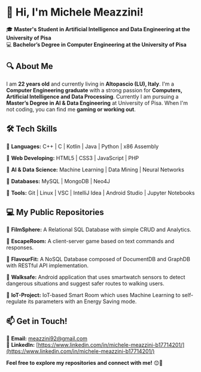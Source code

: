 # 👋 Hi, I'm Michele Meazzini!  

🎓 **Master's Student in Artificial Intelligence and Data Engineering at the University of Pisa**  
💻 **Bachelor’s Degree in Computer Engineering at the University of Pisa**  

## 🔍 About Me  
I am **22 years old** and currently living in **Altopascio (LU), Italy**. I'm a **Computer Engineering graduate** with a strong passion for **Computers, Artificial Intelligence and Data Processing**.
Currently I am pursuing a **Master’s Degree in AI & Data Engineering** at University of Pisa.
When I'm not coding, you can find me **gaming or working out**.  


## 🛠️ Tech Skills  
🔹 **Languages:** C++ | C | Kotlin | Java | Python | x86 Assembly

🔹 **Web Developing:** HTML5 | CSS3 | JavaScript | PHP  

🔹 **AI & Data Science:** Machine Learning | Data Mining | Neural Networks

🔹 **Databases:** MySQL | MongoDB | Neo4J

🔹 **Tools:** Git | Linux | VSC | IntelliJ Idea | Android Studio | Jupyter Notebooks

## 💻 My Public Repositories 
🔹 **FilmSphere:** A Relational SQL Database with simple CRUD and Analytics.

🔹 **EscapeRoom:** A client-server game based on text commands and responses.

🔹 **FlavourFit:** A NoSQL Database composed of DocumentDB and GraphDB with RESTful API implementation.

🔹 **Walksafe:** Android application that uses smartwatch sensors to detect dangerous situations and suggest safer routes to walking users.

🔹 **IoT-Project:** IoT-based Smart Room which uses Machine Learning to self-regulate its parameters with an Energy Saving mode.

## 📫 Get in Touch!  
📩 **Email:** [meazzini92@gmail.com](mailto:meazzini92@gmail.com)  
🔗 **LinkedIn:** [https://www.linkedin.com/in/michele-meazzini-b17714201/](https://www.linkedin.com/in/michele-meazzini-b17714201/)


**Feel free to explore my repositories and connect with me!** 😊🚀
